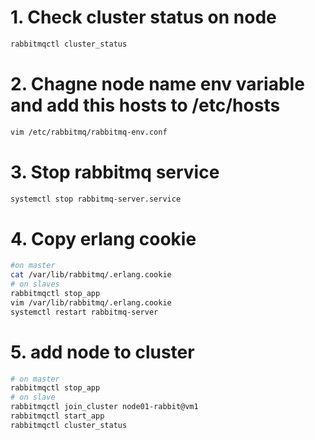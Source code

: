 # 1. Check cluster status on node
```bash
rabbitmqctl cluster_status
```

# 2. Chagne node name env variable and add this hosts to /etc/hosts
```bash
vim /etc/rabbitmq/rabbitmq-env.conf
```
# 3. Stop rabbitmq service
```bash
systemctl stop rabbitmq-server.service
```

# 4. Copy erlang cookie
```bash
#on master
cat /var/lib/rabbitmq/.erlang.cookie
# on slaves
rabbitmqctl stop_app
vim /var/lib/rabbitmq/.erlang.cookie
systemctl restart rabbitmq-server
```

# 5. add node to cluster
```bash
# on master
rabbitmqctl stop_app
# on slave
rabbitmqctl join_cluster node01-rabbit@vm1
rabbitmqctl start_app
rabbitmqctl cluster_status
```